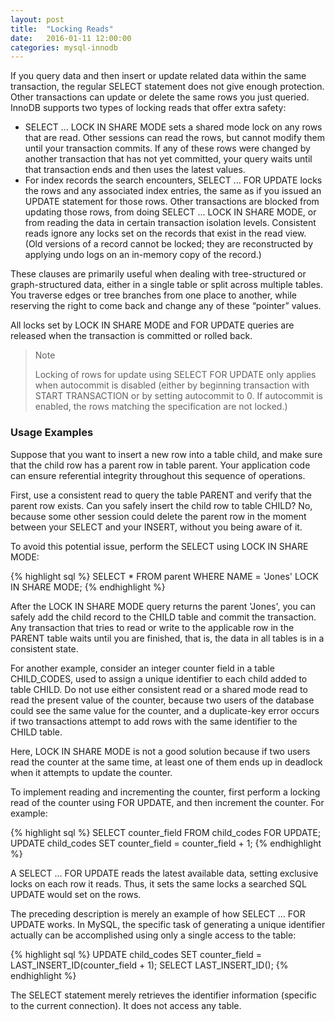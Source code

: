 ```yaml
---
layout: post
title:  "Locking Reads"
date:   2016-01-11 12:00:00
categories: mysql-innodb
---
```


If you query data and then insert or update related data within the same transaction, the regular SELECT statement does not give enough protection. Other transactions can update or delete the same rows you just queried. InnoDB supports two types of locking reads that offer extra safety: 

- SELECT ... LOCK IN SHARE MODE sets a shared mode lock on any rows that are read. Other sessions can read the rows, but cannot modify them until your transaction commits. If any of these rows were changed by another transaction that has not yet committed, your query waits until that transaction ends and then uses the latest values. 
- For index records the search encounters, SELECT ... FOR UPDATE locks the rows and any associated index entries, the same as if you issued an UPDATE statement for those rows. Other transactions are blocked from updating those rows, from doing SELECT ... LOCK IN SHARE MODE, or from reading the data in certain transaction isolation levels. Consistent reads ignore any locks set on the records that exist in the read view. (Old versions of a record cannot be locked; they are reconstructed by applying undo logs on an in-memory copy of the record.) 

These clauses are primarily useful when dealing with tree-structured or graph-structured data, either in a single table or split across multiple tables. You traverse edges or tree branches from one place to another, while reserving the right to come back and change any of these “pointer” values. 

All locks set by LOCK IN SHARE MODE and FOR UPDATE queries are released when the transaction is committed or rolled back. 

> Note
> 
> Locking of rows for update using SELECT FOR UPDATE only applies when autocommit is disabled (either by beginning transaction with START TRANSACTION or by setting autocommit to 0. If autocommit is enabled, the rows matching the specification are not locked.)

### Usage Examples

Suppose that you want to insert a new row into a table child, and make sure that the child row has a parent row in table parent. Your application code can ensure referential integrity throughout this sequence of operations.

First, use a consistent read to query the table PARENT and verify that the parent row exists. Can you safely insert the child row to table CHILD? No, because some other session could delete the parent row in the moment between your SELECT and your INSERT, without you being aware of it.

To avoid this potential issue, perform the SELECT using LOCK IN SHARE MODE:  

{% highlight sql %}
SELECT * FROM parent WHERE NAME = 'Jones' LOCK IN SHARE MODE;
{% endhighlight %}

After the LOCK IN SHARE MODE query returns the parent 'Jones', you can safely add the child record to the CHILD table and commit the transaction. Any transaction that tries to read or write to the applicable row in the PARENT table waits until you are finished, that is, the data in all tables is in a consistent state. 

For another example, consider an integer counter field in a table CHILD_CODES, used to assign a unique identifier to each child added to table CHILD. Do not use either consistent read or a shared mode read to read the present value of the counter, because two users of the database could see the same value for the counter, and a duplicate-key error occurs if two transactions attempt to add rows with the same identifier to the CHILD table.

Here, LOCK IN SHARE MODE is not a good solution because if two users read the counter at the same time, at least one of them ends up in deadlock when it attempts to update the counter.

To implement reading and incrementing the counter, first perform a locking read of the counter using FOR UPDATE, and then increment the counter. For example: 

{% highlight sql %}
SELECT counter_field FROM child_codes FOR UPDATE;
UPDATE child_codes SET counter_field = counter_field + 1;
{% endhighlight %}

A SELECT ... FOR UPDATE reads the latest available data, setting exclusive locks on each row it reads. Thus, it sets the same locks a searched SQL UPDATE would set on the rows.

The preceding description is merely an example of how SELECT ... FOR UPDATE works. In MySQL, the specific task of generating a unique identifier actually can be accomplished using only a single access to the table: 

{% highlight sql %}
UPDATE child_codes SET counter_field = LAST_INSERT_ID(counter_field + 1);
SELECT LAST_INSERT_ID();
{% endhighlight %}

The SELECT statement merely retrieves the identifier information (specific to the current connection). It does not access any table. 
